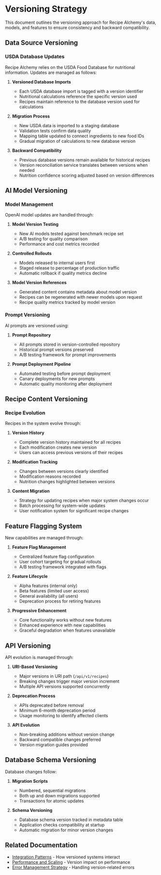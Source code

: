 
# Versioning Strategy

This document outlines the versioning approach for Recipe Alchemy's data, models, and features to ensure consistency and backward compatibility.

## Data Source Versioning

### USDA Database Updates

Recipe Alchemy relies on the USDA Food Database for nutritional information. Updates are managed as follows:

1. **Versioned Database Imports**
   - Each USDA database import is tagged with a version identifier
   - Nutritional calculations reference the specific version used
   - Recipes maintain reference to the database version used for calculations

2. **Migration Process**
   - New USDA data is imported to a staging database
   - Validation tests confirm data quality
   - Mapping table updated to connect ingredients to new food IDs
   - Gradual migration of calculations to new database version

3. **Backward Compatibility**
   - Previous database versions remain available for historical recipes
   - Version reconciliation service translates between versions when needed
   - Nutrition confidence scoring adjusted based on version differences

## AI Model Versioning

### Model Management

OpenAI model updates are handled through:

1. **Model Version Testing**
   - New AI models tested against benchmark recipe set
   - A/B testing for quality comparison
   - Performance and cost metrics recorded

2. **Controlled Rollouts**
   - Models released to internal users first
   - Staged release to percentage of production traffic
   - Automatic rollback if quality metrics decline

3. **Model Version References**
   - Generated content contains metadata about model version
   - Recipes can be regenerated with newer models upon request
   - Recipe quality metrics tracked by model version

### Prompt Versioning

AI prompts are versioned using:

1. **Prompt Repository**
   - All prompts stored in version-controlled repository
   - Historical prompt versions preserved
   - A/B testing framework for prompt improvements

2. **Prompt Deployment Pipeline**
   - Automated testing before prompt deployment
   - Canary deployments for new prompts
   - Automatic quality monitoring after deployment

## Recipe Content Versioning

### Recipe Evolution

Recipes in the system evolve through:

1. **Version History**
   - Complete version history maintained for all recipes
   - Each modification creates new version
   - Users can access previous versions of their recipes

2. **Modification Tracking**
   - Changes between versions clearly identified
   - Modification reasons recorded
   - Nutrition changes highlighted between versions

3. **Content Migration**
   - Strategy for updating recipes when major system changes occur
   - Batch processing for system-wide updates
   - User notification system for significant recipe changes

## Feature Flagging System

New capabilities are managed through:

1. **Feature Flag Management**
   - Centralized feature flag configuration
   - User cohort targeting for gradual rollouts
   - A/B testing framework integrated with flags

2. **Feature Lifecycle**
   - Alpha features (internal only)
   - Beta features (limited user access)
   - General availability (all users)
   - Deprecation process for retiring features

3. **Progressive Enhancement**
   - Core functionality works without new features
   - Enhanced experience with new capabilities
   - Graceful degradation when features unavailable

## API Versioning

API evolution is managed through:

1. **URI-Based Versioning**
   - Major versions in URI path (`/api/v1/recipes`)
   - Breaking changes trigger major version increment
   - Multiple API versions supported concurrently

2. **Deprecation Process**
   - APIs deprecated before removal
   - Minimum 6-month deprecation period
   - Usage monitoring to identify affected clients

3. **API Evolution**
   - Non-breaking additions without version change
   - Backward compatible changes preferred
   - Version migration guides provided

## Database Schema Versioning

Database changes follow:

1. **Migration Scripts**
   - Numbered, sequential migrations
   - Both up and down migrations supported
   - Transactions for atomic updates

2. **Schema Versioning**
   - Database schema version tracked in metadata table
   - Application checks compatibility at startup
   - Automatic migration for minor version changes

## Related Documentation

- [Integration Patterns](../architecture/integration-patterns.md) - How versioned systems interact
- [Performance and Scaling](./performance-and-scaling.md) - Version impact on performance
- [Error Management Strategy](./error-management-strategy.md) - Handling version-related errors
